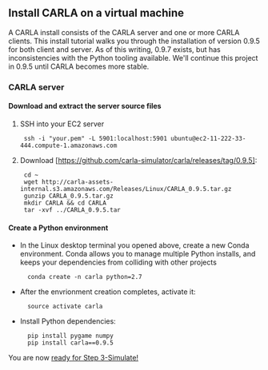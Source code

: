## Install CARLA on a virtual machine

A CARLA install consists of the CARLA server and one or more CARLA clients. This install tutorial walks 
you through the installation of version 0.9.5 for both client and server. As of this writing, 0.9.7 exists,
but has inconsistencies with the Python tooling available. We'll continue this project in 0.9.5 until CARLA 
becomes more stable.

### CARLA server

#### Download and extract the server source files

1. SSH into your EC2 server

        ssh -i "your.pem" -L 5901:localhost:5901 ubuntu@ec2-11-222-33-444.compute-1.amazonaws.com

2. Download [https://github.com/carla-simulator/carla/releases/tag/0.9.5]:

        cd ~
        wget http://carla-assets-internal.s3.amazonaws.com/Releases/Linux/CARLA_0.9.5.tar.gz
        gunzip CARLA_0.9.5.tar.gz
        mkdir CARLA && cd CARLA
        tar -xvf ../CARLA_0.9.5.tar

#### Create a Python environment

* In the Linux desktop terminal you opened above, create a new Conda environment. Conda allows you to manage multiple Python installs, and keeps your dependencies from colliding with other projects

        conda create -n carla python=2.7

* After the envrionment creation completes, activate it:

        source activate carla

* Install Python dependencies:

        pip install pygame numpy
        pip install carla==0.9.5

You are now [ready for Step 3-Simulate!](./Step3-Simulate.md)



